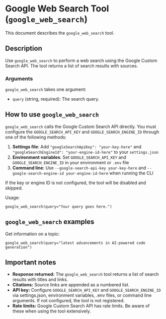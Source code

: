 # Google Web Search Tool (`google_web_search`)

This document describes the `google_web_search` tool.

## Description

Use `google_web_search` to perform a web search using the Google Custom Search API. The tool returns a list of search results with sources.

### Arguments

`google_web_search` takes one argument:

- `query` (string, required): The search query.

## How to use `google_web_search`

`google_web_search` calls the Google Custom Search API directly. You must configure the `GOOGLE_SEARCH_API_KEY` and `GOOGLE_SEARCH_ENGINE_ID` through one of the following methods:

1. **Settings file**: Add `"googleSearchApiKey": "your-key-here"` and `"googleSearchEngineId": "your-engine-id-here"` to your `settings.json`
2. **Environment variables**: Set `GOOGLE_SEARCH_API_KEY` and `GOOGLE_SEARCH_ENGINE_ID` in your environment or `.env` file
3. **Command line**: Use `--google-search-api-key your-key-here` and `--google-search-engine-id your-engine-id-here` when running the CLI

If the key or engine ID is not configured, the tool will be disabled and skipped.

Usage:

```
google_web_search(query="Your query goes here.")
```

## `google_web_search` examples

Get information on a topic:

```
google_web_search(query="latest advancements in AI-powered code generation")
```

## Important notes

- **Response returned:** The `google_web_search` tool returns a list of search results with titles and links.
- **Citations:** Source links are appended as a numbered list.
- **API key:** Configure `GOOGLE_SEARCH_API_KEY` and `GOOGLE_SEARCH_ENGINE_ID` via settings.json, environment variables, .env files, or command line arguments. If not configured, the tool is not registered.
- **Rate limits:** Google Custom Search API has rate limits. Be aware of these when using the tool extensively.